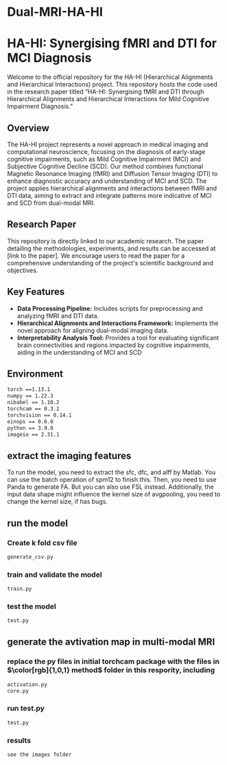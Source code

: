 # Dual-MRI-HA-HI

# HA-HI: Synergising fMRI and DTI for MCI Diagnosis

Welcome to the official repository for the HA-HI (Hierarchical Alignments and Hierarchical Interactions) project. This repository hosts the code used in the research paper titled “HA-HI: Synergising fMRI and DTI through Hierarchical Alignments and Hierarchical Interactions for Mild Cognitive Impairment Diagnosis.”

## Overview

The HA-HI project represents a novel approach in medical imaging and computational neuroscience, focusing on the diagnosis of early-stage cognitive impairments, such as Mild Cognitive Impairment (MCI) and Subjective Cognitive Decline (SCD). Our method combines functional Magnetic Resonance Imaging (fMRI) and Diffusion Tensor Imaging (DTI) to enhance diagnostic accuracy and understanding of MCI and SCD. The project applies hierarchical alignments and interactions between fMRI and DTI data, aiming to extract and integrate patterns more indicative of MCI and SCD from dual-modal MRI.

## Research Paper

This repository is directly linked to our academic research. The paper detailing the methodologies, experiments, and results can be accessed at [link to the paper]. We encourage users to read the paper for a comprehensive understanding of the project's scientific background and objectives.

## Key Features

- **Data Processing Pipeline:** Includes scripts for preprocessing and analyzing fMRI and DTI data.
- **Hierarchical Alignments and Interactions Framework:** Implements the novel approach for aligning dual-modal imaging data.
- **Interpretability Analysis Tool:** Provides a tool for evaluating significant brain connectivities and regions impacted by cognitive impairments, aiding in the understanding of MCI and SCD

## __Environment__  
```diff  
torch ==1.13.1
numpy == 1.22.3  
nibabel == 1.10.2  
torchcam == 0.3.2  
torchvision == 0.14.1  
einops == 0.6.0  
python == 3.9.0  
imageio == 2.31.1
``` 
## extract the imaging features
To run the model, you need to extract the sfc, dfc, and alff by Matlab. You can use the batch operation of spm12 to finish this. Then, you need to use Panda to generate FA. But you can also use FSL instead. Additionally, the input data shape might influence the kernel size of avgpooling, you need to change the kernel size, if has bugs.  

## run the model

### __Create k fold csv file__  
```diff
generate_csv.py
```
### train and validate the model 
```diff
train.py
```
### test the model 
```diff
test.py
```
## generate the avtivation map in multi-modal MRI  
### replace the py files in initial torchcam package with the files in $\color[rgb]{1,0,1} method$ folder in this respority, including
```diff
activation.py  
core.py
```
### run test.py  
```diff
test.py
```
### results
```diff
see the images folder
```
